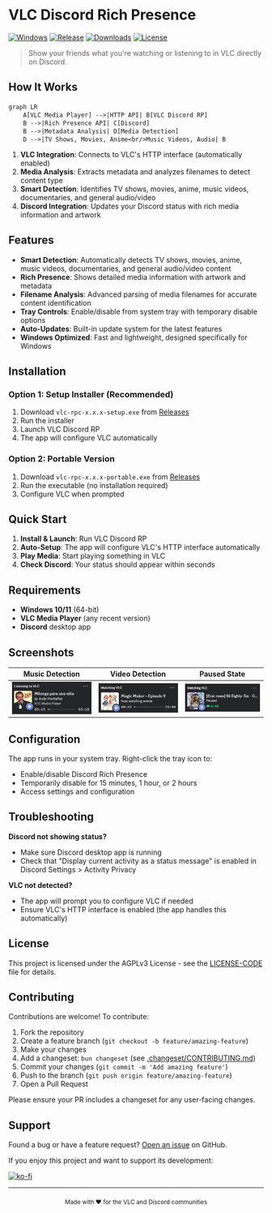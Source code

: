 # VLC Discord Rich Presence

[![Windows](https://img.shields.io/badge/Windows-0078d4?style=flat&logo=windows&logoColor=white)](https://github.com/valentin-marquez/vlc-rpc/releases)
[![Release](https://img.shields.io/github/v/release/valentin-marquez/vlc-rpc?style=flat)](https://github.com/valentin-marquez/vlc-rpc/releases)
[![Downloads](https://img.shields.io/github/downloads/valentin-marquez/vlc-rpc/total?style=flat)](https://github.com/valentin-marquez/vlc-rpc/releases)
[![License](https://img.shields.io/badge/license-MIT-green?style=flat)](LICENSE)

> Show your friends what you're watching or listening to in VLC directly on Discord.

## How It Works

```mermaid
graph LR
    A[VLC Media Player] -->|HTTP API| B[VLC Discord RP]
    B -->|Rich Presence API| C[Discord]
    B -->|Metadata Analysis| D[Media Detection]
    D -->|TV Shows, Movies, Anime<br/>Music Videos, Audio| B
```

1. **VLC Integration**: Connects to VLC's HTTP interface (automatically enabled)
2. **Media Analysis**: Extracts metadata and analyzes filenames to detect content type
3. **Smart Detection**: Identifies TV shows, movies, anime, music videos, documentaries, and general audio/video
4. **Discord Integration**: Updates your Discord status with rich media information and artwork

## Features

- **Smart Detection**: Automatically detects TV shows, movies, anime, music videos, documentaries, and general audio/video content
- **Rich Presence**: Shows detailed media information with artwork and metadata
- **Filename Analysis**: Advanced parsing of media filenames for accurate content identification
- **Tray Controls**: Enable/disable from system tray with temporary disable options
- **Auto-Updates**: Built-in update system for the latest features
- **Windows Optimized**: Fast and lightweight, designed specifically for Windows

## Installation

### Option 1: Setup Installer (Recommended)

1. Download `vlc-rpc-x.x.x-setup.exe` from [Releases](https://github.com/valentin-marquez/vlc-rpc/releases)
2. Run the installer
3. Launch VLC Discord RP
4. The app will configure VLC automatically

### Option 2: Portable Version

1. Download `vlc-rpc-x.x.x-portable.exe` from [Releases](https://github.com/valentin-marquez/vlc-rpc/releases)
2. Run the executable (no installation required)
3. Configure VLC when prompted

## Quick Start

1. **Install & Launch**: Run VLC Discord RP
2. **Auto-Setup**: The app will configure VLC's HTTP interface automatically
3. **Play Media**: Start playing something in VLC
4. **Check Discord**: Your status should appear within seconds

## Requirements

- **Windows 10/11** (64-bit)
- **VLC Media Player** (any recent version)
- **Discord** desktop app

## Screenshots

| Music Detection                      | Video Detection                      | Paused State                           |
| ------------------------------------ | ------------------------------------ | -------------------------------------- |
| ![Music](docs/music%20detection.png) | ![Video](docs/anime%20detection.png) | ![Paused](docs/paused%20detection.png) |

## Configuration

The app runs in your system tray. Right-click the tray icon to:

- Enable/disable Discord Rich Presence
- Temporarily disable for 15 minutes, 1 hour, or 2 hours
- Access settings and configuration

## Troubleshooting

**Discord not showing status?**

- Make sure Discord desktop app is running
- Check that "Display current activity as a status message" is enabled in Discord Settings > Activity Privacy

**VLC not detected?**

- The app will prompt you to configure VLC if needed
- Ensure VLC's HTTP interface is enabled (the app handles this automatically)

## License

This project is licensed under the AGPLv3 License - see the [LICENSE-CODE](LICENSE-CODE) file for details.

## Contributing

Contributions are welcome! To contribute:

1. Fork the repository
2. Create a feature branch (`git checkout -b feature/amazing-feature`)
3. Make your changes
4. Add a changeset: `bun changeset` (see [.changeset/CONTRIBUTING.md](.changeset/CONTRIBUTING.md))
5. Commit your changes (`git commit -m 'Add amazing feature'`)
6. Push to the branch (`git push origin feature/amazing-feature`)
7. Open a Pull Request

Please ensure your PR includes a changeset for any user-facing changes.

## Support

Found a bug or have a feature request? [Open an issue](https://github.com/valentin-marquez/vlc-rpc/issues) on GitHub.

If you enjoy this project and want to support its development:

[![ko-fi](https://ko-fi.com/img/githubbutton_sm.svg)](https://ko-fi.com/nozzdev)

---

<div align="center">
<sub>Made with ❤️ for the VLC and Discord communities</sub>
</div>
